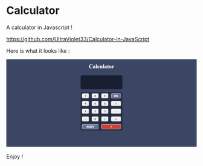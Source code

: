 # Calculator

A calculator in Javascript !

https://github.com/UltraViolet33/Calculator-in-JavaScript

Here is what it looks like : 

![image1](https://github.com/UltraViolet33/Calculator-in-JavaScript/blob/master/img/calculator.png)

Enjoy !
